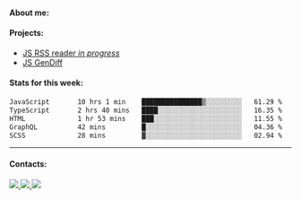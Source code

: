 #### About me:

#### Projects:
- [JS RSS reader *in progress*](https://github.com/GKoil/frontend-project-lvl3)
- [JS GenDiff](https://github.com/GKoil/GenDiff)

#### Stats for this week:
<!--START_SECTION:waka-->

```txt
JavaScript       10 hrs 1 min    ███████████████▒░░░░░░░░░   61.29 %
TypeScript       2 hrs 40 mins   ████░░░░░░░░░░░░░░░░░░░░░   16.35 %
HTML             1 hr 53 mins    ███░░░░░░░░░░░░░░░░░░░░░░   11.55 %
GraphQL          42 mins         █░░░░░░░░░░░░░░░░░░░░░░░░   04.36 %
SCSS             28 mins         ▓░░░░░░░░░░░░░░░░░░░░░░░░   02.94 %
```

<!--END_SECTION:waka-->
---
#### Contacts:

<a target='_blank' title='LinkedIn' href="https://www.linkedin.com/in/gkoil/">
  <img src="https://img.shields.io/badge/LinkedIn-0077B5?style=for-the-badge&logo=linkedin&logoColor=white" />
</a>
<a target='_blank' title='Telegram' href="https://t.me/gkoil">
  <img src="https://img.shields.io/badge/Telegram-2CA5E0?style=for-the-badge&logo=telegram&logoColor=white" />
</a>
<a target='_blank' title='Gmail' href="mailto: gk.grigorev@gmail.com">
  <img src="https://img.shields.io/badge/Gmail-D14836?style=for-the-badge&logo=gmail&logoColor=white" />
</a>

